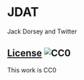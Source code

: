 # JDAT

Jack Dorsey and Twitter

## [License](LICENSE) ![CC0](http://i.creativecommons.org/p/mark/1.0/88x31.png)

This work is CC0
